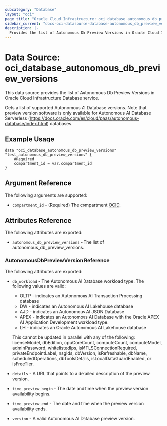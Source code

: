 ```yaml
---
subcategory: "Database"
layout: "oci"
page_title: "Oracle Cloud Infrastructure: oci_database_autonomous_db_preview_versions"
sidebar_current: "docs-oci-datasource-database-autonomous_db_preview_versions"
description: |-
  Provides the list of Autonomous Db Preview Versions in Oracle Cloud Infrastructure Database service
---
```


# Data Source: oci_database_autonomous_db_preview_versions
This data source provides the list of Autonomous Db Preview Versions in Oracle Cloud Infrastructure Database service.

Gets a list of supported Autonomous AI Database versions. Note that preview version software is only available for
Autonomous AI Database Serverless (https://docs.oracle.com/en/cloud/paas/autonomous-database/index.html) databases.


## Example Usage

```hcl
data "oci_database_autonomous_db_preview_versions" "test_autonomous_db_preview_versions" {
	#Required
	compartment_id = var.compartment_id
}
```

## Argument Reference

The following arguments are supported:

* `compartment_id` - (Required) The compartment [OCID](https://docs.cloud.oracle.com/iaas/Content/General/Concepts/identifiers.htm).


## Attributes Reference

The following attributes are exported:

* `autonomous_db_preview_versions` - The list of autonomous_db_preview_versions.

### AutonomousDbPreviewVersion Reference

The following attributes are exported:

* `db_workload` - The Autonomous AI Database workload type. The following values are valid:
	* OLTP - indicates an Autonomous AI Transaction Processing database
	* DW - indicates an Autonomous AI Lakehouse database
	* AJD - indicates an Autonomous AI JSON Database
	* APEX - indicates an Autonomous AI Database with the Oracle APEX AI Application Development workload type.
	* LH - indicates an Oracle Autonomous AI Lakehouse database

	 This cannot be updated in parallel with any of the following: licenseModel, dbEdition, cpuCoreCount, computeCount, computeModel, adminPassword, whitelistedIps, isMTLSConnectionRequired, privateEndpointLabel, nsgIds, dbVersion, isRefreshable, dbName, scheduledOperations, dbToolsDetails, isLocalDataGuardEnabled, or isFreeTier. 
* `details` - A URL that points to a detailed description of the preview version.
* `time_preview_begin` - The date and time when the preview version availability begins.
* `time_preview_end` - The date and time when the preview version availability ends.
* `version` - A valid Autonomous AI Database preview version.

